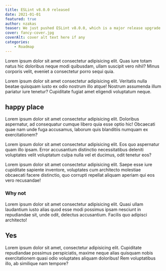```yaml
---
title: ESLint v8.0.0 released
date: 2021-01-01
featured: true
author: nzakas
teaser: We just pushed ESLint v8.0.0, which is a major release upgrade of ESLint. This release adds some new features and fixes several bugs found in the previous release.
cover: fancy-cover.jpg
coverAlt: cover alt text here if any
categories:
    - Roadmap
---
```


Lorem ipsum dolor sit amet consectetur adipisicing elit. Quas iure totam natus hic doloribus neque modi quibusdam, ullam suscipit vero nihil? Minus corporis velit, eveniet a consectetur porro sequi quia.

Lorem ipsum dolor sit amet consectetur adipisicing elit. Veritatis nulla beatae quisquam iusto ex odio nostrum illo atque! Nostrum assumenda illum pariatur iure tenetur? Cupiditate fugiat amet eligendi voluptatum neque.

## happy place

Lorem ipsum dolor sit amet consectetur adipisicing elit. Doloribus aspernatur, ad consequatur cumque libero quia esse optio hic! Obcaecati quae nam unde fuga accusamus, laborum quis blanditiis numquam ex exercitationem?

Lorem ipsum dolor sit amet consectetur adipisicing elit. Eos quo aspernatur quam illo ipsam. Error accusantium distinctio necessitatibus deleniti voluptates velit voluptatum culpa nulla vel et ducimus, odit tenetur eos?

Lorem ipsum dolor sit amet consectetur adipisicing elit. Saepe esse iure cupiditate sapiente inventore, voluptates cum architecto molestiae obcaecati facere distinctio, quo corrupti repellat aliquam aperiam qui eos vero recusandae!

### Why not

Lorem ipsum dolor sit amet consectetur adipisicing elit. Quasi ullam laudantium iusto alias quod esse modi possimus ipsam nesciunt in repudiandae sit, unde odit, delectus accusantium. Facilis quo adipisci architecto!

## Yes

Lorem ipsum dolor sit amet, consectetur adipisicing elit. Cupiditate repudiandae possimus perspiciatis, maxime neque alias quisquam nobis exercitationem quasi odio voluptates aliquam doloribus! Rem voluptatibus illo, ab similique nam tempore?
